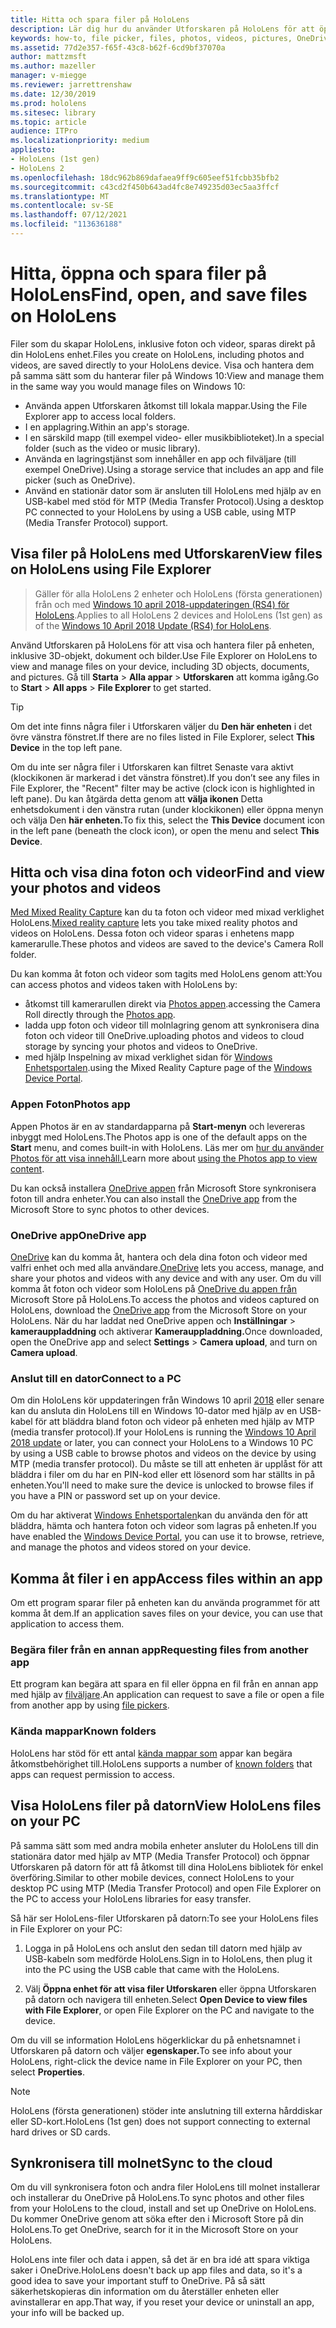 ```yaml
---
title: Hitta och spara filer på HoloLens
description: Lär dig hur du använder Utforskaren på HoloLens för att öppna, visa och hantera filer på din enhet med mixad verklighet.
keywords: how-to, file picker, files, photos, videos, pictures, OneDrive, storage, file explorer, hololens
ms.assetid: 77d2e357-f65f-43c8-b62f-6cd9bf37070a
author: mattzmsft
ms.author: mazeller
manager: v-miegge
ms.reviewer: jarrettrenshaw
ms.date: 12/30/2019
ms.prod: hololens
ms.sitesec: library
ms.topic: article
audience: ITPro
ms.localizationpriority: medium
appliesto:
- HoloLens (1st gen)
- HoloLens 2
ms.openlocfilehash: 18dc962b869dafaea9ff9c605eef51fcbb35bfb2
ms.sourcegitcommit: c43cd2f450b643ad4fc8e749235d03ec5aa3ffcf
ms.translationtype: MT
ms.contentlocale: sv-SE
ms.lasthandoff: 07/12/2021
ms.locfileid: "113636188"
---
```

# <a name="find-open-and-save-files-on-hololens"></a><span data-ttu-id="a6dd2-104">Hitta, öppna och spara filer på HoloLens</span><span class="sxs-lookup"><span data-stu-id="a6dd2-104">Find, open, and save files on HoloLens</span></span>

<span data-ttu-id="a6dd2-105">Filer som du skapar HoloLens, inklusive foton och videor, sparas direkt på din HoloLens enhet.</span><span class="sxs-lookup"><span data-stu-id="a6dd2-105">Files you create on HoloLens, including photos and videos, are saved directly to your HoloLens device.</span></span> <span data-ttu-id="a6dd2-106">Visa och hantera dem på samma sätt som du hanterar filer på Windows 10:</span><span class="sxs-lookup"><span data-stu-id="a6dd2-106">View and manage them in the same way you would manage files on Windows 10:</span></span>

- <span data-ttu-id="a6dd2-107">Använda appen Utforskaren åtkomst till lokala mappar.</span><span class="sxs-lookup"><span data-stu-id="a6dd2-107">Using the File Explorer app to access local folders.</span></span>
- <span data-ttu-id="a6dd2-108">I en applagring.</span><span class="sxs-lookup"><span data-stu-id="a6dd2-108">Within an app's storage.</span></span>
- <span data-ttu-id="a6dd2-109">I en särskild mapp (till exempel video- eller musikbiblioteket).</span><span class="sxs-lookup"><span data-stu-id="a6dd2-109">In a special folder (such as the video or music library).</span></span>
- <span data-ttu-id="a6dd2-110">Använda en lagringstjänst som innehåller en app och filväljare (till exempel OneDrive).</span><span class="sxs-lookup"><span data-stu-id="a6dd2-110">Using a storage service that includes an app and file picker (such as OneDrive).</span></span>
- <span data-ttu-id="a6dd2-111">Använd en stationär dator som är ansluten till HoloLens med hjälp av en USB-kabel med stöd för MTP (Media Transfer Protocol).</span><span class="sxs-lookup"><span data-stu-id="a6dd2-111">Using a desktop PC connected to your HoloLens by using a USB cable, using MTP (Media Transfer Protocol) support.</span></span>

## <a name="view-files-on-hololens-using-file-explorer"></a><span data-ttu-id="a6dd2-112">Visa filer på HoloLens med Utforskaren</span><span class="sxs-lookup"><span data-stu-id="a6dd2-112">View files on HoloLens using File Explorer</span></span>

> <span data-ttu-id="a6dd2-113">Gäller för alla HoloLens 2 enheter och HoloLens (första generationen) från och med [Windows 10 april 2018-uppdateringen (RS4) för HoloLens](/windows/mixed-reality/release-notes-april-2018).</span><span class="sxs-lookup"><span data-stu-id="a6dd2-113">Applies to all HoloLens 2 devices and HoloLens (1st gen) as of the [Windows 10 April 2018 Update (RS4) for HoloLens](/windows/mixed-reality/release-notes-april-2018).</span></span>

<span data-ttu-id="a6dd2-114">Använd Utforskaren på HoloLens för att visa och hantera filer på enheten, inklusive 3D-objekt, dokument och bilder.</span><span class="sxs-lookup"><span data-stu-id="a6dd2-114">Use File Explorer on HoloLens to view and manage files on your device, including 3D objects, documents, and pictures.</span></span> <span data-ttu-id="a6dd2-115">Gå till **Starta**   >  **Alla appar**   >  **Utforskaren** att komma igång.</span><span class="sxs-lookup"><span data-stu-id="a6dd2-115">Go to **Start**  > **All apps**  > **File Explorer** to get started.</span></span>

> [!TIP]
> <span data-ttu-id="a6dd2-116">Om det inte finns några filer i Utforskaren väljer du **Den här enheten** i det övre vänstra fönstret.</span><span class="sxs-lookup"><span data-stu-id="a6dd2-116">If there are no files listed in File Explorer, select **This Device** in the top left pane.</span></span>

<span data-ttu-id="a6dd2-117">Om du inte ser några filer i Utforskaren kan filtret Senaste vara aktivt (klockikonen är markerad i det vänstra fönstret).</span><span class="sxs-lookup"><span data-stu-id="a6dd2-117">If you don’t see any files in File Explorer, the "Recent" filter may be active (clock icon is highlighted in left pane).</span></span> <span data-ttu-id="a6dd2-118">Du kan åtgärda detta genom att **välja ikonen** Detta enhetsdokument i den vänstra rutan (under klockikonen) eller öppna menyn och välja Den **här enheten.**</span><span class="sxs-lookup"><span data-stu-id="a6dd2-118">To fix this, select the **This Device** document icon in the left pane (beneath the clock icon), or open the menu and select **This Device**.</span></span>

## <a name="find-and-view-your-photos-and-videos"></a><span data-ttu-id="a6dd2-119">Hitta och visa dina foton och videor</span><span class="sxs-lookup"><span data-stu-id="a6dd2-119">Find and view your photos and videos</span></span>

<span data-ttu-id="a6dd2-120">[Med Mixed Reality Capture](holographic-photos-and-videos.md) kan du ta foton och videor med mixad verklighet HoloLens.</span><span class="sxs-lookup"><span data-stu-id="a6dd2-120">[Mixed reality capture](holographic-photos-and-videos.md) lets you take mixed reality photos and videos on HoloLens.</span></span>  <span data-ttu-id="a6dd2-121">Dessa foton och videor sparas i enhetens mapp kamerarulle.</span><span class="sxs-lookup"><span data-stu-id="a6dd2-121">These photos and videos are saved to the device's Camera Roll folder.</span></span>

<span data-ttu-id="a6dd2-122">Du kan komma åt foton och videor som tagits med HoloLens genom att:</span><span class="sxs-lookup"><span data-stu-id="a6dd2-122">You can access photos and videos taken with HoloLens by:</span></span>

- <span data-ttu-id="a6dd2-123">åtkomst till kamerarullen direkt via [Photos appen](holographic-photos-and-videos.md).</span><span class="sxs-lookup"><span data-stu-id="a6dd2-123">accessing the Camera Roll directly through the [Photos app](holographic-photos-and-videos.md).</span></span>
- <span data-ttu-id="a6dd2-124">ladda upp foton och videor till molnlagring genom att synkronisera dina foton och videor till OneDrive.</span><span class="sxs-lookup"><span data-stu-id="a6dd2-124">uploading photos and videos to cloud storage by syncing your photos and videos to OneDrive.</span></span>
- <span data-ttu-id="a6dd2-125">med hjälp Inspelning av mixad verklighet sidan för [Windows Enhetsportalen](/windows/mixed-reality/using-the-windows-device-portal#mixed-reality-capture).</span><span class="sxs-lookup"><span data-stu-id="a6dd2-125">using the Mixed Reality Capture page of the [Windows Device Portal](/windows/mixed-reality/using-the-windows-device-portal#mixed-reality-capture).</span></span>

### <a name="photos-app"></a><span data-ttu-id="a6dd2-126">Appen Foton</span><span class="sxs-lookup"><span data-stu-id="a6dd2-126">Photos app</span></span>

<span data-ttu-id="a6dd2-127">Appen Photos är en av standardapparna på **Start-menyn** och levereras inbyggt med HoloLens.</span><span class="sxs-lookup"><span data-stu-id="a6dd2-127">The Photos app is one of the default apps on the **Start** menu, and comes built-in with HoloLens.</span></span> <span data-ttu-id="a6dd2-128">Läs mer om [hur du använder Photos för att visa innehåll.](holographic-photos-and-videos.md)</span><span class="sxs-lookup"><span data-stu-id="a6dd2-128">Learn more about [using the Photos app to view content](holographic-photos-and-videos.md).</span></span>

<span data-ttu-id="a6dd2-129">Du kan också installera [OneDrive appen](https://www.microsoft.com/p/onedrive/9wzdncrfj1p3) från Microsoft Store synkronisera foton till andra enheter.</span><span class="sxs-lookup"><span data-stu-id="a6dd2-129">You can also install the [OneDrive app](https://www.microsoft.com/p/onedrive/9wzdncrfj1p3) from the Microsoft Store to sync photos to other devices.</span></span>

### <a name="onedrive-app"></a><span data-ttu-id="a6dd2-130">OneDrive app</span><span class="sxs-lookup"><span data-stu-id="a6dd2-130">OneDrive app</span></span>

<span data-ttu-id="a6dd2-131">[OneDrive](https://onedrive.live.com/) kan du komma åt, hantera och dela dina foton och videor med valfri enhet och med alla användare.</span><span class="sxs-lookup"><span data-stu-id="a6dd2-131">[OneDrive](https://onedrive.live.com/) lets you access, manage, and share your photos and videos with any device and with any user.</span></span> <span data-ttu-id="a6dd2-132">Om du vill komma åt foton och videor som HoloLens på [OneDrive du appen från](https://www.microsoft.com/p/onedrive/9wzdncrfj1p3) Microsoft Store på HoloLens.</span><span class="sxs-lookup"><span data-stu-id="a6dd2-132">To access the photos and videos captured on HoloLens, download the [OneDrive app](https://www.microsoft.com/p/onedrive/9wzdncrfj1p3) from the Microsoft Store on your HoloLens.</span></span> <span data-ttu-id="a6dd2-133">När du har laddat ned OneDrive appen och **Inställningar**  >  **kamerauppladdning** och aktiverar **Kamerauppladdning.**</span><span class="sxs-lookup"><span data-stu-id="a6dd2-133">Once downloaded, open the OneDrive app and select **Settings** > **Camera upload**, and turn on **Camera upload**.</span></span>

### <a name="connect-to-a-pc"></a><span data-ttu-id="a6dd2-134">Anslut till en dator</span><span class="sxs-lookup"><span data-stu-id="a6dd2-134">Connect to a PC</span></span>

<span data-ttu-id="a6dd2-135">Om din HoloLens kör uppdateringen från Windows 10 april [2018](/windows/mixed-reality/release-notes-april-2018) eller senare kan du ansluta din HoloLens till en Windows 10-dator med hjälp av en USB-kabel för att bläddra bland foton och videor på enheten med hjälp av MTP (media transfer protocol).</span><span class="sxs-lookup"><span data-stu-id="a6dd2-135">If your HoloLens is running the [Windows 10 April 2018 update](/windows/mixed-reality/release-notes-april-2018) or later, you can connect your HoloLens to a Windows 10 PC by using a USB cable to browse photos and videos on the device by using MTP (media transfer protocol).</span></span> <span data-ttu-id="a6dd2-136">Du måste se till att enheten är upplåst för att bläddra i filer om du har en PIN-kod eller ett lösenord som har ställts in på enheten.</span><span class="sxs-lookup"><span data-stu-id="a6dd2-136">You'll need to make sure the device is unlocked to browse files if you have a PIN or password set up on your device.</span></span>  

<span data-ttu-id="a6dd2-137">Om du har aktiverat [Windows Enhetsportalen](/windows/mixed-reality/using-the-windows-device-portal)kan du använda den för att bläddra, hämta och hantera foton och videor som lagras på enheten.</span><span class="sxs-lookup"><span data-stu-id="a6dd2-137">If you have enabled the [Windows Device Portal](/windows/mixed-reality/using-the-windows-device-portal), you can use it to browse, retrieve, and manage the photos and videos stored on your device.</span></span>

## <a name="access-files-within-an-app"></a><span data-ttu-id="a6dd2-138">Komma åt filer i en app</span><span class="sxs-lookup"><span data-stu-id="a6dd2-138">Access files within an app</span></span>

<span data-ttu-id="a6dd2-139">Om ett program sparar filer på enheten kan du använda programmet för att komma åt dem.</span><span class="sxs-lookup"><span data-stu-id="a6dd2-139">If an application saves files on your device, you can use that application to access them.</span></span>

### <a name="requesting-files-from-another-app"></a><span data-ttu-id="a6dd2-140">Begära filer från en annan app</span><span class="sxs-lookup"><span data-stu-id="a6dd2-140">Requesting files from another app</span></span>

<span data-ttu-id="a6dd2-141">Ett program kan begära att spara en fil eller öppna en fil från en annan app med hjälp av [filväljare](/windows/mixed-reality/app-model#file-pickers).</span><span class="sxs-lookup"><span data-stu-id="a6dd2-141">An application can request to save a file or open a file from another app by using [file pickers](/windows/mixed-reality/app-model#file-pickers).</span></span>

### <a name="known-folders"></a><span data-ttu-id="a6dd2-142">Kända mappar</span><span class="sxs-lookup"><span data-stu-id="a6dd2-142">Known folders</span></span>

<span data-ttu-id="a6dd2-143">HoloLens har stöd för ett antal [kända mappar som](/windows/mixed-reality/app-model#known-folders) appar kan begära åtkomstbehörighet till.</span><span class="sxs-lookup"><span data-stu-id="a6dd2-143">HoloLens supports a number of [known folders](/windows/mixed-reality/app-model#known-folders) that apps can request permission to access.</span></span>

## <a name="view-hololens-files-on-your-pc"></a><span data-ttu-id="a6dd2-144">Visa HoloLens filer på datorn</span><span class="sxs-lookup"><span data-stu-id="a6dd2-144">View HoloLens files on your PC</span></span>

<span data-ttu-id="a6dd2-145">På samma sätt som med andra mobila enheter ansluter du HoloLens till din stationära dator med hjälp av MTP (Media Transfer Protocol) och öppnar Utforskaren på datorn för att få åtkomst till dina HoloLens bibliotek för enkel överföring.</span><span class="sxs-lookup"><span data-stu-id="a6dd2-145">Similar to other mobile devices, connect HoloLens to your desktop PC using MTP (Media Transfer Protocol) and open File Explorer on the PC to access your HoloLens libraries for easy transfer.</span></span>

<span data-ttu-id="a6dd2-146">Så här ser HoloLens-filer Utforskaren på datorn:</span><span class="sxs-lookup"><span data-stu-id="a6dd2-146">To see your HoloLens files in File Explorer on your PC:</span></span>

1. <span data-ttu-id="a6dd2-147">Logga in på HoloLens och anslut den sedan till datorn med hjälp av USB-kabeln som medförde HoloLens.</span><span class="sxs-lookup"><span data-stu-id="a6dd2-147">Sign in to HoloLens, then plug it into the PC using the USB cable that came with the HoloLens.</span></span>

1. <span data-ttu-id="a6dd2-148">Välj **Öppna enhet för att visa filer Utforskaren** eller öppna Utforskaren på datorn och navigera till enheten.</span><span class="sxs-lookup"><span data-stu-id="a6dd2-148">Select **Open Device to view files with File Explorer**, or open File Explorer on the PC and navigate to the device.</span></span>

<span data-ttu-id="a6dd2-149">Om du vill se information HoloLens högerklickar du på enhetsnamnet i Utforskaren på datorn och väljer **egenskaper.**</span><span class="sxs-lookup"><span data-stu-id="a6dd2-149">To see info about your HoloLens, right-click the device name in File Explorer on your PC, then select **Properties**.</span></span>

> [!NOTE]
> <span data-ttu-id="a6dd2-150">HoloLens (första generationen) stöder inte anslutning till externa hårddiskar eller SD-kort.</span><span class="sxs-lookup"><span data-stu-id="a6dd2-150">HoloLens (1st gen) does not support connecting to external hard drives or SD cards.</span></span>

## <a name="sync-to-the-cloud"></a><span data-ttu-id="a6dd2-151">Synkronisera till molnet</span><span class="sxs-lookup"><span data-stu-id="a6dd2-151">Sync to the cloud</span></span>

<span data-ttu-id="a6dd2-152">Om du vill synkronisera foton och andra filer HoloLens till molnet installerar och installerar du OneDrive på HoloLens.</span><span class="sxs-lookup"><span data-stu-id="a6dd2-152">To sync photos and other files from your HoloLens to the cloud, install and set up OneDrive on HoloLens.</span></span> <span data-ttu-id="a6dd2-153">Du kommer OneDrive genom att söka efter den i Microsoft Store på din HoloLens.</span><span class="sxs-lookup"><span data-stu-id="a6dd2-153">To get OneDrive, search for it in the Microsoft Store on your HoloLens.</span></span>

<span data-ttu-id="a6dd2-154">HoloLens inte filer och data i appen, så det är en bra idé att spara viktiga saker i OneDrive.</span><span class="sxs-lookup"><span data-stu-id="a6dd2-154">HoloLens doesn't back up app files and data, so it's a good idea to save your important stuff to OneDrive.</span></span> <span data-ttu-id="a6dd2-155">På så sätt säkerhetskopieras din information om du återställer enheten eller avinstallerar en app.</span><span class="sxs-lookup"><span data-stu-id="a6dd2-155">That way, if you reset your device or uninstall an app, your info will be backed up.</span></span>
